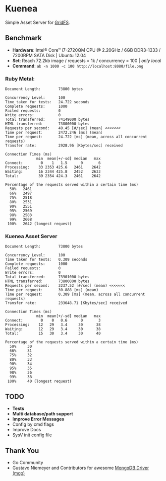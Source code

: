 # Kuenea

Simple Asset Server for [GridFS](http://docs.mongodb.org/manual/applications/gridfs/).

## Benchmark
* __Hardware__: Intel® Core™ i7-2720QM CPU @ 2.20GHz / 6GB DDR3-1333 / 7200RPM SATA Disk | Ubuntu 12.04
* __Set__: Reach 72.2kb image / requests = 1k / concurrency = 100 | _only local_
* __Command__: `ab -n 1000 -c 100 http://localhost:8080/file.png`


### Ruby Metal:
    Document Length:        73800 bytes

    Concurrency Level:      100
    Time taken for tests:   24.722 seconds
    Complete requests:      1000
    Failed requests:        0
    Write errors:           0
    Total transferred:      74149000 bytes
    HTML transferred:       73800000 bytes
    Requests per second:    40.45 [#/sec] (mean) <<<<<<<
    Time per request:       2472.246 [ms] (mean)
    Time per request:       24.722 [ms] (mean, across all concurrent requests)
    Transfer rate:          2928.96 [Kbytes/sec] received

    Connection Times (ms)
                  min  mean[+/-sd] median   max
    Connect:        0    1   1.5      0       6
    Processing:    33 2353 425.6   2461    2642
    Waiting:       16 2344 425.8   2452    2633
    Total:         39 2354 424.3   2461    2642

    Percentage of the requests served within a certain time (ms)
      50%   2461
      66%   2497
      75%   2518
      80%   2531
      90%   2551
      95%   2569
      98%   2583
      99%   2608
     100%   2642 (longest request)

### Kuenea Asset Server
    Document Length:        73800 bytes

    Concurrency Level:      100
    Time taken for tests:   0.309 seconds
    Complete requests:      1000
    Failed requests:        0
    Write errors:           0
    Total transferred:      73901000 bytes
    HTML transferred:       73800000 bytes
    Requests per second:    3237.52 [#/sec] (mean) <<<<<<<
    Time per request:       30.888 [ms] (mean)
    Time per request:       0.309 [ms] (mean, across all concurrent requests)
    Transfer rate:          233648.71 [Kbytes/sec] received

    Connection Times (ms)
                  min  mean[+/-sd] median   max
    Connect:        0    0   0.6      0       3
    Processing:    12   29   3.4     30      38
    Waiting:       12   29   3.4     30      38
    Total:         15   30   3.4     30      40

    Percentage of the requests served within a certain time (ms)
      50%     30
      66%     31
      75%     32
      80%     33
      90%     34
      95%     35
      98%     36
      99%     38
     100%     40 (longest request)


## TODO
* __Tests__
* __Multi database/path support__
* __Improve Error Messages__
* Config by cmd flags
* Improve Docs
* SysV init config file

## Thank You
* Go Community
* Gustavo Niemeyer and Contributors for awesome [MongoDB Driver (mgo)](http://labix.org/mgo)
